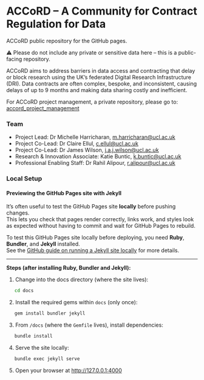 # ACCoRD – A Community for Contract Regulation for Data

ACCoRD public repository for the GitHub pages.

⚠️ Please do not include any private or sensitive data here – this is a public-facing repository.

ACCoRD aims to address barriers in data access and contracting that delay or block research using the UK’s federated Digital Research Infrastructure (DRI). Data contracts are often complex, bespoke, and inconsistent, causing delays of up to 9 months and making data sharing costly and inefficient.

For ACCoRD project management, a private repository, please go to: [accord_project_management](https://github.com/UCL-ARC/accord_project_management)

### Team

- Project Lead: Dr Michelle Harricharan, [m.harricharan@ucl.ac.uk](mailto:m.harricharan@ucl.ac.uk)
- Project Co-Lead: Dr Claire Ellul, [c.ellul@ucl.ac.uk](mailto:c.ellul@ucl.ac.uk)
- Project Co-Lead: Dr James Wilson, [j.a.j.wilson@ucl.ac.uk](mailto:j.a.j.wilson@ucl.ac.uk)
- Research & Innovation Associate: Katie Buntic, [k.buntic@ucl.ac.uk](mailto:k.buntic@ucl.ac.uk)
- Professional Enabling Staff: Dr Rahil Alipour, [r.alipour@ucl.ac.uk](mailto:r.alipour@ucl.ac.uk)

### Local Setup

#### Previewing the GitHub Pages site with Jekyll

It’s often useful to test the GitHub Pages site **locally** before pushing changes.  
This lets you check that pages render correctly, links work, and styles look as expected without having to commit and wait for GitHub Pages to rebuild.

To test this GitHub Pages site locally before deploying, you need **Ruby**, **Bundler**, and **Jekyll** installed.  
See the [GitHub guide on running a Jekyll site locally](https://docs.github.com/en/pages/setting-up-a-github-pages-site-with-jekyll/testing-your-github-pages-site-locally-with-jekyll) for more details.

---

**Steps (after installing Ruby, Bundler and Jekyll):**

1. Change into the docs directory (where the site lives):

```bash
   cd docs
```

2. Install the required gems within `docs` (only once):

```bash
   gem install bundler jekyll
```

3. From `/docs` (where the `Gemfile` lives), install dependencies:

```bash
   bundle install
```

4. Serve the site locally:

```bash
   bundle exec jekyll serve
```

5. Open your browser at http://127.0.0.1:4000
